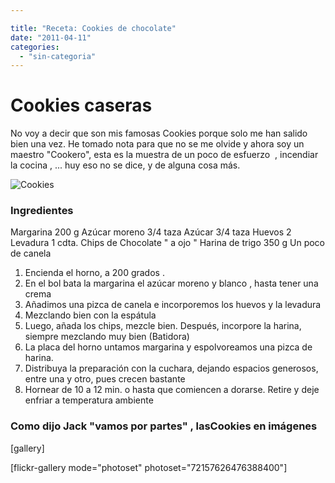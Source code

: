 ```yaml
---

title: "Receta: Cookies de chocolate"
date: "2011-04-11"
categories: 
  - "sin-categoria"
---
```


# Cookies caseras

No voy a decir que son mis famosas Cookies porque solo me han salido bien una vez. He tomado nota para que no se me olvide y ahora soy un maestro "Cookero", esta es la muestra de un poco de esfuerzo  , incendiar la cocina , ... huy eso no se dice, y de alguna cosa más.

![Cookies](images/5610473246_6357db330e_z.jpg)

### Ingredientes

Margarina 200 g Azúcar moreno 3/4 taza Azúcar 3/4 taza Huevos 2 Levadura 1 cdta. Chips de Chocolate " a ojo " Harina de trigo 350 g Un poco de canela

1. Encienda el horno, a 200 grados .
2. En el bol bata la margarina el azúcar moreno y blanco , hasta tener una crema
3. Añadimos una pizca de canela e incorporemos los huevos y la levadura
4. Mezclando bien con la espátula
5. Luego, añada los chips, mezcle bien. Después, incorpore la harina, siempre mezclando muy bien (Batidora)
6. La placa del horno untamos margarina y espolvoreamos una pizca de harina.
7. Distribuya la preparación con la cuchara, dejando espacios generosos, entre una y otro, pues crecen bastante
8. Hornear de 10 a 12 min. o hasta que comiencen a dorarse. Retire y deje enfriar a temperatura ambiente

### Como dijo Jack "vamos por partes" , lasCookies en imágenes

\[gallery\]

\[flickr-gallery mode="photoset" photoset="72157626476388400"\]
